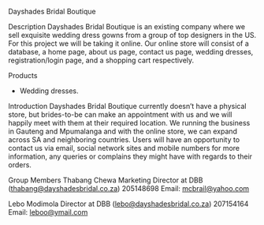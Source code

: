 Dayshades Bridal Boutique

Description
Dayshades Bridal Boutique is an existing company where we sell exquisite wedding dress gowns from a group of top designers in the US. For this project we will be taking it online. Our online store will consist of a database, a home page, about us page, contact us page, wedding dresses, registration/login page, and a shopping cart respectively.

Products
- Wedding dresses.

Introduction
Dayshades Bridal Boutique currently doesn’t have a physical store, but brides-to-be can make an appointment with us and we will happily meet with them at their required location. We running the business in Gauteng and Mpumalanga and with the online store, we can expand across SA and neighboring countries. 
Users will have an opportunity to contact us via email, social network sites and mobile numbers for more information, any queries or complains they might have with regards to their orders.

Group Members
Thabang Chewa
Marketing Director at DBB (thabang@dayshadesbridal.co.za)
205148698
Email: mcbrail@yahoo.com

Lebo Modimola
Director at DBB (lebo@dayshadesbridal.co.za)
207154164
Email: leboo@ymail.com

